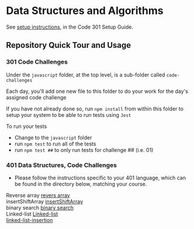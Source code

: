# Data Structures and Algorithms

See [setup instructions](https://codefellows.github.io/setup-guide/code-301/3-code-challenges), in the Code 301 Setup Guide.

## Repository Quick Tour and Usage

### 301 Code Challenges

Under the `javascript` folder, at the top level, is a sub-folder called `code-challenges`

Each day, you'll add one new file to this folder to do your work for the day's assigned code challenge

If you have not already done so, run `npm install` from within this folder to setup your system to be able to run tests using `Jest`

To run your tests

- Change to the `javascript` folder
- run `npm test` to run all of the tests
- run `npm test ##` to only run tests for challenge ## (i.e. 01)

### 401 Data Structures, Code Challenges

- Please follow the instructions specific to your 401 language, which can be found in the directory below, matching your course.  

 


Reverse array 
[revers array](https://github.com/Oubaida996/data-structures-and-algorithms/tree/main/javascript/code-challenges/revers-array)  
insertShiftArray
[insertShiftArray](https://github.com/Oubaida996/data-structures-and-algorithms/tree/insertShiftArray/javascript/code-challenges/insertShiftArray)  
binary search
[binary search](https://github.com/Oubaida996/data-structures-and-algorithms/tree/array-array-binary-search/javascript/code-challenges/array-binary-search)  
Linked-list
[Linked-list](https://github.com/Oubaida996/data-structures-and-algorithms/tree/main/javascript/code-challenges/linked-list)  
[linked-list-insertion](https://github.com/Oubaida996/data-structures-and-algorithms/tree/main/javascript/code-challenges/linked-list-insertion)


